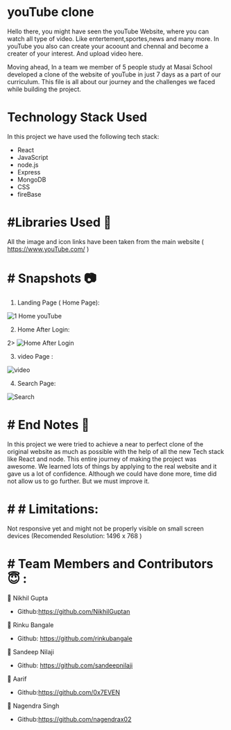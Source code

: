 # youTube clone

Hello there, you might have seen the youTube Website, where you can watch all type of video. Like entertement,sportes,news and many more. In youTube you also can create your acoount and chennal and become a creater of your interest. And upload video here.

Moving ahead, In a team we member of 5 people study at Masai School developed a clone of the website of youTube in just 7 days as a part of our curriculum. This file is all about our journey and the challenges we faced while building the project.

# Technology Stack Used
In this project we have used the following tech stack:
* React
* JavaScript
* node.js
* Express
* MongoDB
* CSS
* fireBase


# #Libraries Used 🌟

All the image and icon links have been taken from the main website ( https://www.youTube.com/ )

# # Snapshots 📷

1. Landing Page ( Home Page):

![1 Home youTube](https://cdn.hashnode.com/res/hashnode/image/upload/v1636781988560/qZRXARYhU.png?auto=compress,format&format=webp)

2. Home After Login:

2> ![Home After Login](https://cdn.hashnode.com/res/hashnode/image/upload/v1636781999685/Qy3-704bY.png?auto=compress,format&format=webp)

3. video Page :

![video](https://cdn.hashnode.com/res/hashnode/image/upload/v1636782032269/OB8sh1qet.png?auto=compress,format&format=webp)

4. Search Page:

![Search](https://cdn.hashnode.com/res/hashnode/image/upload/v1636782062271/VnjlwvsBQ.png?auto=compress,format&format=webp)



# # End Notes 📑

In this project we were tried to achieve a near to perfect clone of the original website as much as possible with the help of all the new Tech stack like React and node.
This entire journey of making the project was awesome. We learned lots of things by applying to the real website and it gave us a lot of confidence. Although we could have done more, time did not allow us to go further. But we must improve it.


# # # Limitations:

Not responsive yet and might not be properly visible on small screen devices (Recomended Resolution: 1496 x 768 )


# # Team Members and Contributors 😇 :

👤 Nikhil Gupta
* Github:https://github.com/NikhilGuptan

👤 Rinku Bangale
* Github: https://github.com/rinkubangale

👤 Sandeep Nilaji
* Github: https://github.com/sandeepnilaji

👤 Aarif
* Github:https://github.com/0x7EVEN

👤 Nagendra Singh
* Github:https://github.com/nagendrax02


